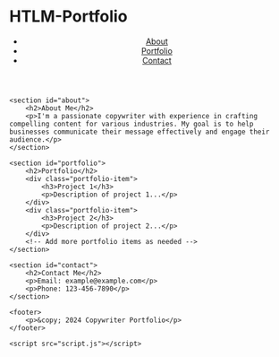 # HTLM-Portfolio<!DOCTYPE html>
<html lang="en">
<head>
    <meta charset="UTF-8">
    <meta name="viewport" content="width=device-width, initial-scale=1.0">
    <title>Copywriter Portfolio</title>
    <link rel="stylesheet" href="styles.css">
</head>
<body>
    <header>
        <nav>
            <ul>
                <li><a href="#about">About</a></li>
                <li><a href="#portfolio">Portfolio</a></li>
                <li><a href="#contact">Contact</a></li>
            </ul>
        </nav>
    </header>

    <section id="about">
        <h2>About Me</h2>
        <p>I'm a passionate copywriter with experience in crafting compelling content for various industries. My goal is to help businesses communicate their message effectively and engage their audience.</p>
    </section>

    <section id="portfolio">
        <h2>Portfolio</h2>
        <div class="portfolio-item">
            <h3>Project 1</h3>
            <p>Description of project 1...</p>
        </div>
        <div class="portfolio-item">
            <h3>Project 2</h3>
            <p>Description of project 2...</p>
        </div>
        <!-- Add more portfolio items as needed -->
    </section>

    <section id="contact">
        <h2>Contact Me</h2>
        <p>Email: example@example.com</p>
        <p>Phone: 123-456-7890</p>
    </section>

    <footer>
        <p>&copy; 2024 Copywriter Portfolio</p>
    </footer>

    <script src="script.js"></script>
</body>
</html>
